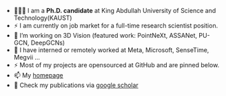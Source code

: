 
- 👨🏼‍💻 I am a **Ph.D. candidate** at King Abdullah University of Science and Technology(KAUST)
- ⚡ I am currently on job market for a full-time research scientist position.
- 🔭 I’m working on 3D Vision (featured work: PointNeXt, ASSANet, PU-GCN, DeepGCNs)
- 🌱 I have interned or remotely worked at Meta, Microsoft, SenseTime, Megvii ...
- ⚡ Most of my projects are opensourced at GitHub and are pinned below.
- 📫 My [homepage](https://guochengqian.github.io/)
- :book: Check my publications via [google scholar](https://scholar.google.com/citations?user=DUDaxg4AAAAJ&hl=en)

<!--
**guochengqian/guochengqian** is a ✨ _special_ ✨ repository because its `README.md` (this file) appears on your GitHub profile.

Here are some ideas to get you started:

- 🔭 I’m currently working on ...
- 🌱 I’m currently learning ...
- 👯 I’m looking to collaborate on ...
- 🤔 I’m looking for help with ...
- 💬 Ask me about ...
- 📫 How to reach me: ...
- 😄 Pronouns: ...
- ⚡ Fun fact: ...

<div align="center">
  <p>

  <a href="https://github.com/guochengqian">

  <img src="https://github-readme-stats.vercel.app/api?username=guochengqian&show_icons=true&theme=default&hide=contribs,issues" />

  </a>
  
  </p>
</div>

-->
